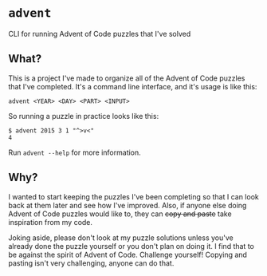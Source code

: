 # `advent`

CLI for running Advent of Code puzzles that I've solved

## What?

This is a project I've made to organize all of the Advent of Code puzzles that I've completed. It's a command line interface, and it's usage is like this:

```
advent <YEAR> <DAY> <PART> <INPUT>
```

So running a puzzle in practice looks like this:

```shell
$ advent 2015 3 1 "^>v<"
4
```

Run `advent --help` for more information.

## Why?

I wanted to start keeping the puzzles I've been completing so that I can look back at them later and see how I've improved. Also, if anyone else doing Advent of Code puzzles would like to, they can ~~copy and paste~~ take inspiration from my code.

Joking aside, please don't look at my puzzle solutions unless you've already done the puzzle yourself or you don't plan on doing it. I find that to be against the spirit of Advent of Code. Challenge yourself! Copying and pasting isn't very challenging, anyone can do that.
